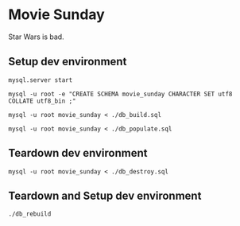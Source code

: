 # Movie Sunday

Star Wars is bad.


## Setup dev environment

```
mysql.server start

mysql -u root -e "CREATE SCHEMA movie_sunday CHARACTER SET utf8 COLLATE utf8_bin ;"

mysql -u root movie_sunday < ./db_build.sql

mysql -u root movie_sunday < ./db_populate.sql

```

## Teardown dev environment

```
mysql -u root movie_sunday < ./db_destroy.sql
```

## Teardown and Setup dev environment

```
./db_rebuild
```